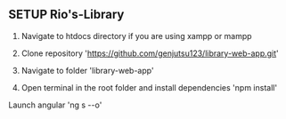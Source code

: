 ## SETUP Rio's-Library

1. Navigate to htdocs directory if you are using xampp or mampp

2. Clone repository 'https://github.com/genjutsu123/library-web-app.git' 

3. Navigate to folder 'library-web-app'

4. Open terminal in the root folder and install dependencies 'npm install'

Launch angular 'ng s --o'


